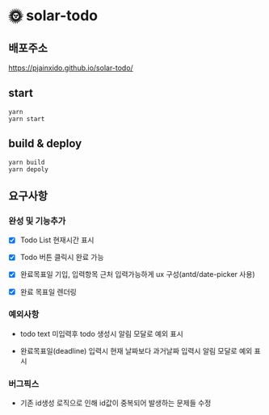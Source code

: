 # 🌞 solar-todo

## 배포주소

https://pjainxido.github.io/solar-todo/

## start

```
yarn
yarn start
```

## build & deploy

```
yarn build
yarn depoly
```

## 요구사항

### 완성 및 기능추가

- [x] Todo List 현재시간 표시
- [x] Todo 버튼 클릭시 완료 가능

- [x] 완료목표일 기입, 입력항목 근처 입력가능하게 ux 구성(antd/date-picker 사용)

- [x] 완료 목표일 렌더링

### 예외사항

- todo text 미입력후 todo 생성시 알림 모달로 예외 표시

- 완료목표일(deadline) 입력시 현재 날짜보다 과거날짜 입력시 알림 모달로 예외 표시

### 버그픽스

- 기존 id생성 로직으로 인해 id값이 중복되어 발생하는 문제들 수정
